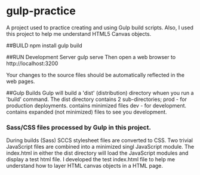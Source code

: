 
# gulp-practice
A project used to practice creating and using Gulp build scripts.
Also, I used this project to help me understand HTML5 Canvas objects.


##BUILD
npm install
gulp build


##RUN Development Server
gulp serve
Then open a web browser to http://localhost:3200

Your changes to the source files should be automatically reflected in the web pages.


##Gulp Builds
Gulp will build a 'dist' (distribution) directory whuen you run a 'build' command.
The dist directory contains 2 sub-directories;
prod - for production deployments.
  contains minimized files
dev - for development.
  contains expanded (not minimized) files to see you development.

### Sass/CSS files processed by Gulp in this project.
During builds (Sass) SCCS stylesheet files are converted to CSS.
Two trivial JavaScript files are combined into a minimized singl JavaScript module.
The index.html in either the dist directory will load the JavaScript modules and display a test html file.
I developed the test index.html file to help me understand how to layer HTML canvas objects in a HTML page.


